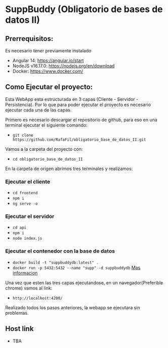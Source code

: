 # SuppBuddy (Obligatorio de bases de datos II)

## Prerrequisitos:
Es necesario tener previamente instalado
- Angular 14: https://angular.io/start
- NodeJS v16.17.0: https://nodejs.org/en/download
- Docker: https://www.docker.com/

## Como Ejecutar el proyecto:

Esta WebApp esta estructurada en 3 capas (Cliente - Servidor - Persistencia). Por lo que para poder ejecutar el proyecto es necesario ejecutar cada una de las capas.

Primero es necesario descargar el repositorio de github, para eso en una terminal ejecutar el siguiente comando:
- `git clone https://github.com/RafaFil/obligatorio_base_de_datos_II.git`

Vamos a la carpeta del proyecto con:
- `cd obligatorio_base_de_datos_II`

En la carpeta de origen abrimos tres terminales y realizamos:

### Ejecutar el cliente

- `cd frontend`
- `npm i`
- `ng serve -o`

### Ejecutar el servidor

- `cd api`
- `npm i`
- `node index.js`

### Ejecutar el contenedor con la base de datos

- `docker build -t "suppbuddydb:latest" .`
- `docker run -p 5432:5432 --name "supp" -d suppbuddydb`
[Mas informacion](https://github.com/RafaFil/obligatorio_base_de_datos_II/tree/main/DockerBd)

Una vez que esten las tres capas ejecutandose, en un navegador(Preferible chrome) vamos al link:
- `http://localhost:4200/`

Realizado todos los pasos anteriores, la webapp se ejecutara sin problemas.

## Host link
- TBA
